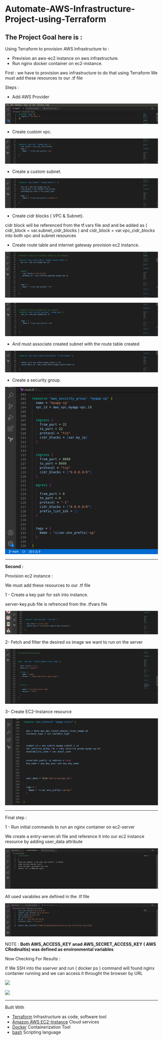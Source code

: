 # Automate-AWS-Infrastructure-Project-using-Terraform



## The Project Goal here is :

 Using Terraform to provision AWS Infrastructure to :

- Prevision an aws-ec2 instance on aws infrastructure.
- Run nginx docker container on ec2-instance.







First : 
we have to provision aws infrastructure to do that using Terraform
We must add these resources to our .tf file



Steps :



- Add AWS Provider


![](images/13.png)


- Create custom vpc.


![](images/1.png)



- Create a custom subnet.


![](images/2.png)





- Create cidr blocks ( VPC & Subnet).


cidr block will be referenced from the tf.vars file and and
be added as  ( cidr_block = var.subnet_cidr_blocks ) and   cidr_block = var.vpc_cidr_blocks
into both vpc and subnet resources





- Create route table and internet gateway provision ec2 instance.  



![](images/3.png)



![](images/4.png)




- And must associate created subnet with the route table created

![](images/5.png)





- Create a security group.

![](images/6.png)



-----------------------------------------------------------------------------------------------------------------------------------------------------------

**Second :**

Provision ec2 instance :

We must add these resources to our .tf file



1 - Create a key pair for ssh into instance.

server-key.pub file is refrenced from the .tfvars file

![](images/7.png)



2- Fetch and filter the desired os image we want to run on the server

![](images/8.png)



3- Create EC2-Instance resource

![](images/9.png)




-----------------------------------------------------------------------------------------------------------------------------------------------------------


Final step :


1 - Run initial commands to run an nginx container on ec2-server

We create a entry-server.sh file and reference it into our ec2 instance resource by adding user_data attribute


![](images/11.png)







All used varabiles are defined in the .tf file



![](images/10.png)










 NOTE : **Both AWS_ACCESS_KEY anad AWS_SECRET_ACCESS_KEY ( AWS CRedinaltis)
was defined as environmental  variables**



Now Checking For Results : 

If We SSH into the sserver and run ( docker ps ) command will found nginx contanier running and we can access it throught the browser by URL 

![](images/14.png)



![](images/15.png)









-----------------------------------------------------------------------------------------------------------------------------------------------------------


Built With 

- [Terraform](https://www.terraform.io/) Infrastructure as code, software tool
- [Amazon AWS EC2-Instance](https://aws.amazon.com/) Cloud services
- [Docker](https://www.docker.com/) Containerization Tool
- [bash](https://www.gnu.org/software/bash/) Scripting language



